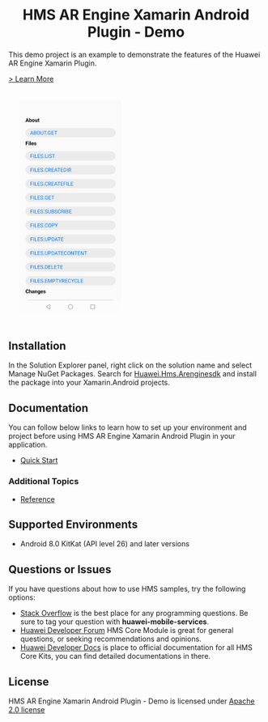 <p align="center">
  <h1 align="center">HMS AR Engine Xamarin Android Plugin - Demo</h1>
</p>

This demo project is an example to demonstrate the features of the Huawei AR Engine Xamarin Plugin.

[> Learn More](https://developer.huawei.com/consumer/en/doc/development/HMS-Plugin-Guides-V1/introduction-0000001059257484-V1)

<img src="../.docs/mainPage.png" width = 40% height = 40% style="margin:1.5em">

## Installation

In the Solution Explorer panel, right click on the solution name and select Manage NuGet Packages. Search for [Huawei.Hms.Arenginesdk](https://www.nuget.org/packages/Huawei.Hms.Arenginesdk) and install the package into your Xamarin.Android projects.

## Documentation

You can follow below links to learn how to set up your environment and project before using HMS AR Engine Xamarin Android Plugin in your application.

- [Quick Start](https://developer.huawei.com/consumer/en/doc/development/HMS-Plugin-Guides-V1/preparing-dev-environment-0000001058937900-V1)

### Additional Topics

- [Reference](https://developer.huawei.com/consumer/en/doc/development/HMS-Plugin-References-V1/overview-0000001058415701-V1)

## Supported Environments
 
- Android 8.0 KitKat (API level 26) and later versions

## Questions or Issues

If you have questions about how to use HMS samples, try the following options:
- [Stack Overflow](https://stackoverflow.com/questions/tagged/huawei-mobile-services) is the best place for any programming questions. Be sure to tag your question with **huawei-mobile-services**.
- [Huawei Developer Forum](https://forums.developer.huawei.com/forumPortal/en/home?fid=0101187876626530001) HMS Core Module is great for general questions, or seeking recommendations and opinions.
- [Huawei Developer Docs](https://developer.huawei.com/consumer/en/doc/overview/HMS-Core-Plugin) is place to official documentation for all HMS Core Kits, you can find detailed documentations in there.

## License

HMS AR Engine Xamarin Android Plugin - Demo is licensed under [Apache 2.0 license](LICENSE.txt)
